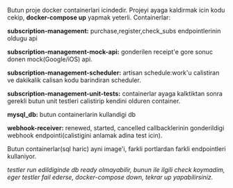 Butun proje docker containerlari icindedir.
Projeyi ayaga kaldirmak icin kodu cekip, <b>docker-compose up</b> yapmak yeterli.
Containerlar:

<b>subscription-management:</b>
purchase,register,check_subs endpointlerinin oldugu api

<b>subscription-management-mock-api:</b>
gonderilen receipt'e gore sonuc donen mock(Google/iOS) api.

<b>subscription-management-scheduler:</b>
artisan schedule:work'u calistiran ve dakikalik calisan kodu barindiran scheduler.

<b>subscription-management-unit-tests:</b>
containerlar ayaga kalktiktan sonra gerekli butun unit testleri calistirip kendini olduren container.

<b>mysql_db:</b>
butun containerlarin kullandigi db

<b>webhook-receiver:</b>
renewed, started, cancelled callbacklerinin gonderildigi webhook endpointi(calistigini anlamak adina test icin).

Butun containerlar(sql haric) ayni image'i, farkli portlardan farkli endpointleri kullaniyor.

*testler run edildiginde db ready olmayabilir, bunun ile ilgili check koymadim, eger testler fail ederse, docker-compose down, tekrar up yapabilirsiniz.*
